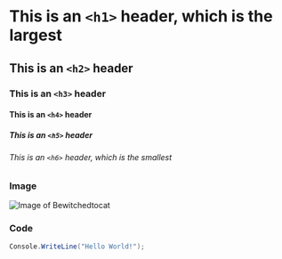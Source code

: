 # This is an `<h1>` header, which is the largest
## This is an `<h2>` header
### This is an `<h3>` header
#### This is an `<h4>` header
##### This is an `<h5>` header
###### This is an `<h6>` header, which is the smallest

### Image
![Image of Bewitchedtocat ](https://octodex.github.com/images/bewitchedtocat.jpg)

### Code
``` C#
Console.WriteLine("Hello World!");
```
